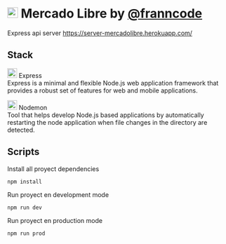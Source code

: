 # <img src="./public/icons/logo.png" alt="Logo" height="24px" > Mercado Libre by [@franncode](https://www.linkedin.com/in/franncode/)
Express api server https://server-mercadolibre.herokuapp.com/<br/>

## Stack

<a href="http://expressjs.com/"><img src="https://user-images.githubusercontent.com/13700/35731649-652807e8-080e-11e8-88fd-1b2f6d553b2d.png" alt="Express logo" height="22px"/></a> Express  
Express is a minimal and flexible Node.js web application framework that provides a robust set of features for web and mobile applications.

<a href="https://nodemon.io/"><img src="https://user-images.githubusercontent.com/13700/35731649-652807e8-080e-11e8-88fd-1b2f6d553b2d.png" alt="Nodemon logo" height="22px"/></a> Nodemon  
Tool that helps develop Node.js based applications by automatically restarting the node application when file changes in the directory are detected.


## Scripts

Install all proyect dependencies
```
npm install
```

Run proyect en development mode
```
npm run dev
```

Run proyect en production mode
```
npm run prod
```
